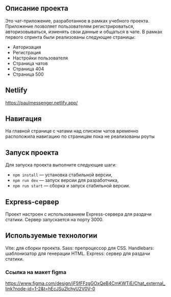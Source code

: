 ## Описание проекта

Это чат-приложение, разработанное в рамках учебного проекта. Приложение позволяет пользователям регистрироваться, авторизовываться, изменять свои данные и общаться в чате. В рамках первого спринта были реализованы следующие страницы:

- Авторизация
- Регистрация
- Настройки пользователя
- Страница чатов
- Страница 404
- Страница 500

## Netlify

https://paulmessenger.netlify.app/

## Навигация

На главной странице с чатами над списком чатов временно расположила навигацию по страницам пока не реализованы роуты

## Запуск проекта

Для запуска проекта выполните следующие шаги:

- `npm install` — установка стабильной версии,
- `npm run dev` — запуск версии для разработчика,
- `npm run start` — сборка и запуск стабильной версии.

## Express-сервер

Проект настроен с использованием Express-сервера для раздачи статики. Сервер запускается на порту 3000.

## Используемые технологии

Vite: для сборки проекта.
Sass: препроцессор для CSS.
Handlebars: шаблонизатор для генерации HTML.
Express: сервер для раздачи статики.

### Ссылка на макет figma

https://www.figma.com/design/jF5fFFzgGOxQeB4CmKWTiE/Chat_external_link?node-id=1-2&t=hEcJSu2lchyU2V0V-0
